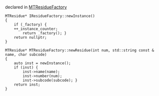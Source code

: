
declared in [MTResidueFactory](MTResidueFactory.hpp.md)

~~~ { .cpp }
MTResidue* IResidueFactory::newInstance()
{
    if (_factory) {
	++_instance_counter;
        return _factory(); }
    return nullptr;
}
~~~

~~~ { .cpp }
MTResidue* MTResidueFactory::newResidue(int num, std::string const & name, char subcode)
{
	auto inst = newInstance();
	if (inst) {
		inst->name(name);
		inst->number(num);
		inst->subcode(subcode); }
	return inst;
}
~~~
